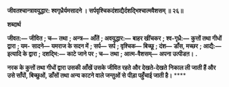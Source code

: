 **जीवतश्चान्त्रावयुद्धार: श्वगृध्रैर्यमसादने ।** **सर्पवृश्चिकदंशाद्यैर्दशद्भिश्चात्मवैशसम् ॥ २६॥** 

**शब्दार्थ** 

**जीवत:—** **जीवित** **; च—** **तथा** **; अन्त्र—** **आँतें** **; अवयुद्धार:—** **बाहर खींचकर** **; श्व-गृध्रै:—** **कुत्तों तथा गीधों द्वारा** **; यम-** **सादने—** **यमराज के सदन में** **; सर्प—** **सर्प** **; वृश्चिक—** **बिच्छू** **; दंश—** **डाँस, मच्छर** **; आद्यै:—** **इत्यादि के द्वारा** **;** **दशद्भि:—** **काटे जाने पर** **; च—** **तथा** **; आत्म-वैशसम्—** **अपना उत्पीडऩ।** **.** 

**नरक के कुत्तों तथा गीधों द्वारा उसकी आँखें उसके जीवित रहते और देखते-देखते** **निकाल ली जाती हैं और उसे साँपों, बिच्छुओं, डाँसों तथा अन्य काटने वाले जन्तुओं से** **पीड़ा पहुँचाई जाती है।** **** 